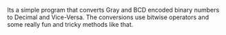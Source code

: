 Its a simple program that converts Gray and BCD encoded binary numbers to Decimal and Vice-Versa.
The conversions use bitwise operators and some really fun and tricky methods like that.
